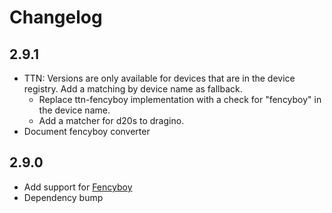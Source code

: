 # Changelog

## 2.9.1
- TTN: Versions are only available for devices that are in the device registry. Add a matching by device name as fallback.
  - Replace ttn-fencyboy implementation with a check for "fencyboy" in the device name.
  - Add a matcher for d20s to dragino.
- Document fencyboy converter

## 2.9.0
- Add support for [Fencyboy](https://fencyboy.com/)
- Dependency bump
